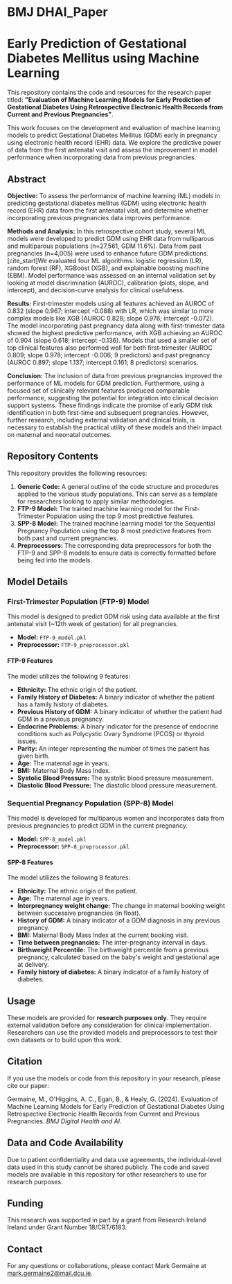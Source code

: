 # BMJ DHAI_Paper

# Early Prediction of Gestational Diabetes Mellitus using Machine Learning

This repository contains the code and resources for the research paper titled: **"Evaluation of Machine Learning Models for Early Prediction of Gestational Diabetes Using Retrospective Electronic Health Records from Current and Previous Pregnancies"**. 

This work focuses on the development and evaluation of machine learning models to predict Gestational Diabetes Mellitus (GDM) early in pregnancy using electronic health record (EHR) data. We explore the predictive power of data from the first antenatal visit and assess the improvement in model performance when incorporating data from previous pregnancies.

## Abstract

**Objective:** To assess the performance of machine learning (ML) models in predicting gestational diabetes mellitus (GDM) using electronic health record (EHR) data from the first antenatal visit, and determine whether incorporating previous pregnancies data improves performance. 

**Methods and Analysis:** In this retrospective cohort study, several ML models were developed to predict GDM using EHR data from nulliparous and multiparous populations (n=27,561, GDM 11.6%). Data from past pregnancies (n=4,005) were used to enhance future GDM predictions.  [cite_start]We evaluated four ML algorithms: logistic regression (LR), random forest (RF), XGBoost (XGB), and explainable boosting machine (EBM).  Model performance was assessed on an internal validation set by looking at model discrimination (AUROC), calibration (plots, slope, and intercept), and decision-curve analysis for clinical usefulness. 

**Results:** First-trimester models using all features achieved an AUROC of 0.832 (slope 0.967; intercept -0.088) with LR, which was similar to more complex models like XGB (AUROC 0.828; slope 0.976; intercept -0.072).  The model incorporating past pregnancy data along with first-trimester data showed the highest predictive performance, with XGB achieving an AUROC of 0.904 (slope 0.618; intercept -0.136). Models that used a smaller set of top clinical features also performed well for both first-trimester (AUROC 0.809; slope 0.978; intercept -0.006; 9 predictors) and past pregnancy (AUROC 0.897; slope 1.137; intercept 0.161; 8 predictors) scenarios. 

**Conclusion:** The inclusion of data from previous pregnancies improved the performance of ML models for GDM prediction.  Furthermore, using a focused set of clinically relevant features produced comparable performance, suggesting the potential for integration into clinical decision support systems. These findings indicate the promise of early GDM risk identification in both first-time and subsequent pregnancies. However, further research, including external validation and clinical trials, is necessary to establish the practical utility of these models and their impact on maternal and neonatal outcomes. 

## Repository Contents

This repository provides the following resources:

1.  **Generic Code:** A general outline of the code structure and procedures applied to the various study populations. This can serve as a template for researchers looking to apply similar methodologies.
2.  **FTP-9 Model:** The trained machine learning model for the First-Trimester Population using the top 9 most predictive features.
3.  **SPP-8 Model:** The trained machine learning model for the Sequential Pregnancy Population using the top 8 most predictive features from both past and current pregnancies.
4.  **Preprocessors:** The corresponding data preprocessors for both the FTP-9 and SPP-8 models to ensure data is correctly formatted before being fed into the models.

## Model Details

### First-Trimester Population (FTP-9) Model

This model is designed to predict GDM risk using data available at the first antenatal visit (~12th week of gestation) for all pregnancies. 

* **Model:** `FTP-9_model.pkl`
* **Preprocessor:** `FTP-9_preprocessor.pkl`

#### FTP-9 Features

The model utilizes the following 9 features:
* **Ethnicity:** The ethnic origin of the patient. 
* **Family History of Diabetes:** A binary indicator of whether the patient has a family history of diabetes. 
* **Previous History of GDM:** A binary indicator of whether the patient had GDM in a previous pregnancy. 
* **Endocrine Problems:** A binary indicator for the presence of endocrine conditions such as Polycystic Ovary Syndrome (PCOS) or thyroid issues. 
* **Parity:** An integer representing the number of times the patient has given birth. 
* **Age:** The maternal age in years. 
* **BMI:** Maternal Body Mass Index. 
* **Systolic Blood Pressure:** The systolic blood pressure measurement. 
* **Diastolic Blood Pressure:** The diastolic blood pressure measurement. 

### Sequential Pregnancy Population (SPP-8) Model

This model is developed for multiparous women and incorporates data from previous pregnancies to predict GDM in the current pregnancy. 

* **Model:** `SPP-8_model.pkl`
* **Preprocessor:** `SPP-8_preprocessor.pkl`

#### SPP-8 Features

The model utilizes the following 8 features:
* **Ethnicity:** The ethnic origin of the patient. 
* **Age:** The maternal age in years. 
* **Interpregnancy weight change:** The change in maternal booking weight between successive pregnancies (in float). 
* **History of GDM:** A binary indicator of a GDM diagnosis in any previous pregnancy. 
* **BMI:** Maternal Body Mass Index at the current booking visit. 
* **Time between pregnancies:** The inter-pregnancy interval in days. 
* **Birthweight Percentile:** The birthweight percentile from a previous pregnancy, calculated based on the baby's weight and gestational age at delivery. 
* **Family history of diabetes:** A binary indicator of a family history of diabetes. 

## Usage

These models are provided for **research purposes only**. They require external validation before any consideration for clinical implementation.  Researchers can use the provided models and preprocessors to test their own datasets or to build upon this work.

## Citation

If you use the models or code from this repository in your research, please cite our paper:

Germaine, M., O'Higgins, A. C., Egan, B., & Healy, G. (2024). Evaluation of Machine Learning Models for Early Prediction of Gestational Diabetes Using Retrospective Electronic Health Records from Current and Previous Pregnancies. *BMJ Digital Health and AI*.


## Data and Code Availability

Due to patient confidentiality and data use agreements, the individual-level data used in this study cannot be shared publicly. The code and saved models are available in this repository for other researchers to use for research purposes. 

## Funding

This research was supported in part by a grant from Research Ireland Ireland under Grant Number 18/CRT/6183. 

## Contact

For any questions or collaborations, please contact Mark Germaine at mark.germaine2@mail.dcu.ie.
